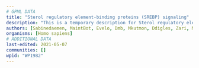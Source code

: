 ```yaml
---
# GPML DATA
title: "Sterol regulatory element-binding proteins (SREBP) signaling"
description: "This is a temporary description for Sterol regulatory element-binding proteins (SREBP) signaling"
authors: [Sabinedaemen, MaintBot, Evelo, Dmb, Mkutmon, Ddigles, Zari, MirellaKalafati, Egonw, Khanspers, Fehrhart, Eweitz]
organisms: [Homo sapiens]
# ADDITIONAL DATA
last-edited: 2021-05-07
communities: []
wpid: "WP1982"
---
```

